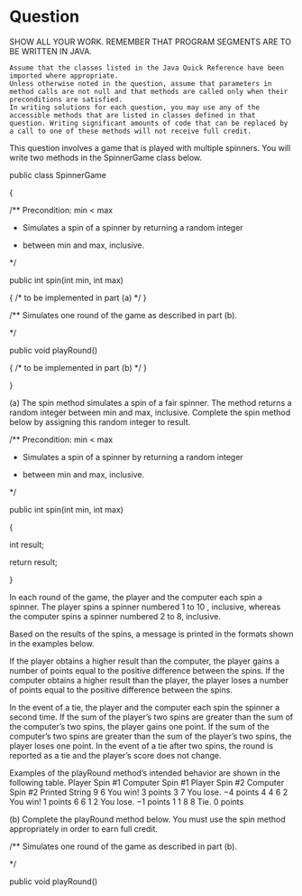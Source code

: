 # Question

SHOW ALL YOUR WORK. REMEMBER THAT PROGRAM SEGMENTS ARE TO BE WRITTEN IN JAVA.

    Assume that the classes listed in the Java Quick Reference have been imported where appropriate.
    Unless otherwise noted in the question, assume that parameters in method calls are not null and that methods are called only when their preconditions are satisfied.
    In writing solutions for each question, you may use any of the accessible methods that are listed in classes defined in that question. Writing significant amounts of code that can be replaced by a call to one of these methods will not receive full credit.

 

This question involves a game that is played with multiple spinners. You will write two methods in the SpinnerGame class below.

public class SpinnerGame

{

/** Precondition: min < max

* Simulates a spin of a spinner by returning a random integer

* between min and max, inclusive.

*/

public int spin(int min, int max)

{ /* to be implemented in part (a) */ }

 

/** Simulates one round of the game as described in part (b).

*/

public void playRound()

{ /* to be implemented in part (b) */ }

}

(a)   The spin method simulates a spin of a fair spinner. The method returns a random integer between min and max, inclusive. Complete the spin method below by assigning this random integer to result.

/** Precondition: min < max

* Simulates a spin of a spinner by returning a random integer

* between min and max, inclusive.

*/

public int spin(int min, int max)

{

int result;

  return result;

}

  In each round of the game, the player and the computer each spin a spinner. The player spins a spinner numbered 1 to 10 , inclusive, whereas the computer spins a spinner numbered 2 to 8, inclusive.

Based on the results of the spins, a message is printed in the formats shown in the examples below.

If the player obtains a higher result than the computer, the player gains a number of points equal to the positive difference between the spins. If the computer obtains a higher result than the player, the player loses a number of points equal to the positive difference between the spins.

In the event of a tie, the player and the computer each spin the spinner a second time. If the sum of the player’s two spins are greater than the sum of the computer’s two spins, the player gains one point. If the sum of the computer’s two spins are greater than the sum of the player’s two spins, the player loses one point. In the event of a tie after two spins, the round is reported as a tie and the player’s score does not change.

Examples of the playRound method’s intended behavior are shown in the following table.
Player Spin #1 	Computer Spin #1 	Player Spin #2 	Computer Spin #2 	Printed String
9 	6 	  	  	You win! 3 points
3 	7 	  	  	You lose. −4 points
4 	4 	6 	2 	You win! 1 points
6 	6 	1 	2 	You lose. −1 points
1 	1 	8 	8 	Tie. 0 points

(b)   Complete the playRound method below. You must use the spin method appropriately in order to earn full credit.

/** Simulates one round of the game as described in part (b).

*/

public void playRound()
